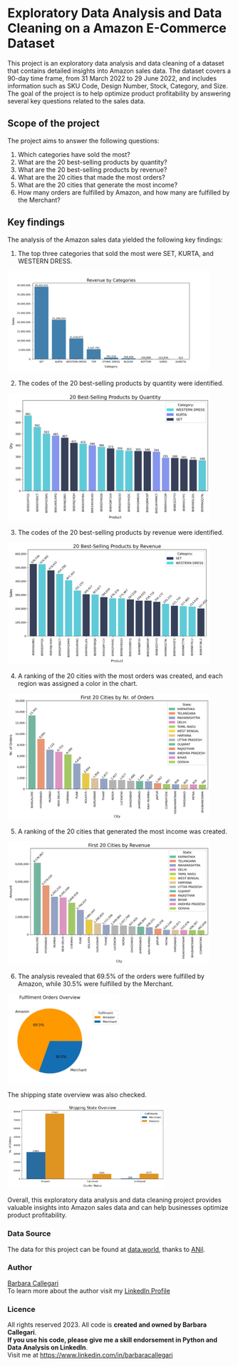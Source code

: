 # Exploratory Data Analysis and Data Cleaning on a Amazon E-Commerce Dataset

This project is an exploratory data analysis and data cleaning of a dataset that contains detailed insights into Amazon sales data. The dataset covers a 90-day time frame, from 31 March 2022 to 29 June 2022, and includes information such as SKU Code, Design Number, Stock, Category, and Size. The goal of the project is to help optimize product profitability by answering several key questions related to the sales data.

## Scope of the project
The project aims to answer the following questions:

1. Which categories have sold the most?
2. What are the 20 best-selling products by quantity?
3. What are the 20 best-selling products by revenue?
4. What are the 20 cities that made the most orders?
5. What are the 20 cities that generate the most income?
6. How many orders are fulfilled by Amazon, and how many are fulfilled by the Merchant?

## Key findings
The analysis of the Amazon sales data yielded the following key findings:

1. The top three categories that sold the most were SET, KURTA, and WESTERN DRESS.

<img src="img/Revenue_by_categories.jpg" alt="Revenue by Categories" width="90%">


2. The codes of the 20 best-selling products by quantity were identified.

<img src="img/20_Best_Selling_Products_by_Quantity.jpg" alt="20 Best-Selling Products by Quantity" width="90%" >


3. The codes of the 20 best-selling products by revenue were identified.

<img src="img/20_Best_Selling_Products_by_Revenue.jpg" alt="20 Best-Selling Products by Revenue" width="90%" >


4. A ranking of the 20 cities with the most orders was created, and each region was assigned a color in the chart.

<img src="img/First_20_Cities_by_Nr_of_Orders.jpg" alt="First 20 Cities by Nr. of Orders" width="90%">


5. A ranking of the 20 cities that generated the most income was created.

<img src="img/First_20_Cities_by_Revenue.jpg" alt="First 20 Cities by Revenue" width="90%">



6. The analysis revealed that 69.5% of the orders were fulfilled by Amazon, while 30.5% were fulfilled by the Merchant. 

<img src="img/Fulfilment_Orders_Overview.jpg" alt="Fulfilment Orders Overview" width="50%" >

The shipping state overview was also checked.

<img src="img/Shipping_State_Overview.jpg" alt="Shipping State Overview" width="70%" >


Overall, this exploratory data analysis and data cleaning project provides valuable insights into Amazon sales data and can help businesses optimize product profitability.


### Data Source
The data for this project can be found at [data.world](https://data.world/anilsharma87), thanks to [ANil](https://data.world/anilsharma87).

### Author 
[Barbara Callegari](https://numberslab.net)  
To learn more about the author visit my [LinkedIn Profile](https://www.linkedin.com/in/barbaracallegari)

### Licence
All rights reserved 2023. All code is **created and owned by Barbara Callegari**.   
**If you use his code, please give me a skill endorsement in Python and Data Analysis on LinkedIn**.   
Visit me at https://www.linkedin.com/in/barbaracallegari